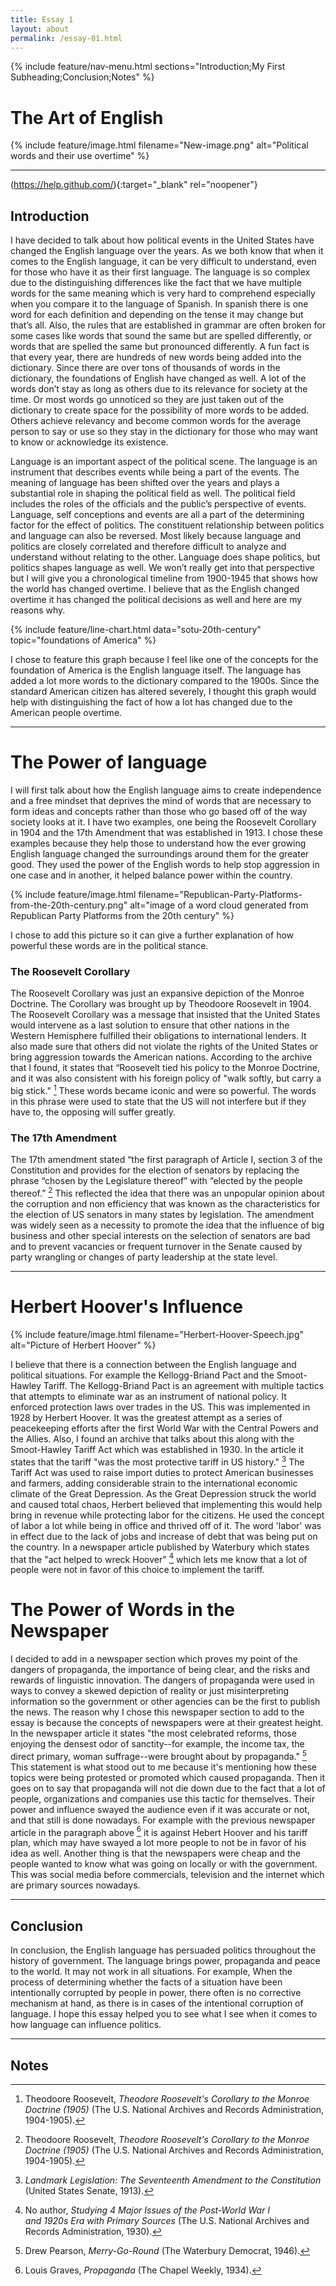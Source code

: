 ```yaml
---
title: Essay 1
layout: about
permalink: /essay-01.html
---
```


{% include feature/nav-menu.html sections="Introduction;My First Subheading;Conclusion;Notes" %}

# The Art of English

{% include feature/image.html filename="New-image.png" alt="Political words and their use overtime" %}



---

(https://help.github.com/){:target="_blank" rel="noopener"}

## Introduction

I have decided to talk about how political events in the United States have changed the English language over the years. As we both know that when it comes to the English language, it can be very difficult to understand, even for those who have it as their first language. The language is so complex due to the distinguishing differences like the fact that we have multiple words for the same meaning which is very hard to comprehend especially when you compare it to the language of Spanish. In spanish there is one word for each definition and depending on the tense it may change but that’s all. Also, the rules that are established in grammar are often broken for some cases like words that sound the same but are spelled differently, or words that are spelled the same but pronounced differently. A fun fact is that every year, there are hundreds of new words being added into the dictionary. Since there are over tons of thousands of words in the dictionary, the foundations of English have changed as well. A lot of the words don’t stay as long as others due to its relevance for society at the time. Or most words go unnoticed so they are just taken out of the dictionary to create space for the possibility of more words to be added. Others achieve relevancy and become common words for the average person to say or use so they stay in the dictionary for those who may want to know or acknowledge its existence. 

Language is an important aspect of the political scene. The language is an instrument that describes events while being a part of the events. The meaning of language has been shifted over the years and plays a substantial role in shaping the political field as well. The political field includes the roles of the officials and the public’s perspective of events. Language, self conceptions and events are all a part of the determining factor for the effect of politics. The constituent relationship between politics and language can also be reversed. Most likely because language and politics are closely correlated and therefore difficult to analyze and understand without relating to the other. Language does shape politics, but politics shapes language as well. We won’t really get into that perspective but I will give you a chronological timeline from 1900-1945 that shows how the world has changed overtime. I believe that as the English changed overtime it has changed the political decisions as well and here are my reasons why.

{% include feature/line-chart.html data="sotu-20th-century" topic="foundations of America" %}

I chose to feature this graph because I feel like one of the concepts for the foundation of America is the English language itself. The language has added a lot more words to the dictionary compared to the 1900s. Since the standard American citizen has altered severely, I thought this graph would help with distinguishing the fact of how a lot has changed due to the American people overtime.

---

# The Power of language

I will first talk about how the English language aims to create independence and a free mindset that deprives the mind of words that are necessary to form ideas and concepts rather than those who go based off of the way society looks at it. I have two examples, one being the Roosevelt Corollary in 1904 and the 17th Amendment that was established in 1913. I chose these examples because they help those to understand how the ever growing English language changed the surroundings around them for the greater good. They used the power of the English words to help stop aggression in one case and in another, it helped balance power within the country.

{% include feature/image.html filename="Republican-Party-Platforms-from-the-20th-century.png" alt="image of a word cloud generated from Republican Party Platforms from the 20th century" %}

I chose to add this picture so it can give a further explanation of how powerful these words are in the political stance. 
### The Roosevelt Corollary

The Roosevelt Corollary was just an expansive depiction of the Monroe Doctrine. The Corollary was brought up by Theodoore Roosevelt in 1904. The Roosevelt Corollary was a message that insisted that the United States would intervene as a last solution to ensure that other nations in the Western Hemisphere fulfilled their obligations to international lenders. It also made sure that others did not violate the rights of the United States or bring aggression towards the American nations. According to the archive that I found, it states that “Roosevelt tied his policy to the Monroe Doctrine, and it was also consistent with his foreign policy of "walk softly, but carry a big stick." [^1] These words became iconic and were so powerful. The words in this phrase were used to state that the US will not interfere but if they have to, the opposing will suffer greatly.

### The 17th Amendment 

The 17th amendment stated “the first paragraph of Article I, section 3 of the Constitution and provides for the election of senators by replacing the phrase “chosen by the Legislature thereof” with “elected by the people thereof.” [^1] This reflected the idea that there was an unpopular opinion about the corruption and non efficiency that was known as the characteristics for the election of US senators in many states by legislation. The amendment was widely seen as a necessity to promote the idea that the influence of big business and other special interests on the selection of senators are bad and to prevent vacancies or frequent turnover in the Senate caused by party wrangling or changes of party leadership at the state level. 

---

# Herbert Hoover's Influence

{% include feature/image.html filename="Herbert-Hoover-Speech.jpg" alt="Picture of Herbert Hoover" %}

I believe that there is a connection between the English language and political situations. For example the Kellogg-Briand Pact and the Smoot-Hawley Tariff. The Kellogg-Briand Pact is an agreement with multiple tactics that attempts to eliminate war as an instrument of national policy. It enforced protection laws over trades in the US. This was implemented in 1928 by Herbert Hoover. It was the greatest attempt as a series of peacekeeping efforts after the first World War with the Central Powers and the Allies. Also, I found an archive that talks about this along with the Smoot-Hawley Tariff Act which was established in 1930. In the article it states that the tariff "was the most protective tariff in US history." [^2] The Tariff Act was used to raise import duties to protect American businesses and farmers, adding considerable strain to the international economic climate of the Great Depression. As the Great Depression struck the world and caused total chaos, Herbert believed that implementing this would help bring in revenue while protecting labor for the citizens. He used the concept of labor a lot while being in office and thrived off of it. The word 'labor' was in effect due to the lack of jobs and increase of debt that was being put on the country. In a newspaper article published by Waterbury which states that the "act helped to wreck Hoover" [^3] which lets me know that a lot of people were not in favor of this choice to implement the tariff.

# The Power of Words in the Newspaper 

I decided to add in a newspaper section which proves my point of the dangers of propaganda, the importance of being clear, and the risks and rewards of linguistic innovation. The dangers of propaganda were used in ways to convey a skewed depiction of reality or just misinterpreting information so the government or other agencies can be the first to publish the news. The reason why I chose this newspaper section to add to the essay is because the concepts of newspapers were at their greatest height. In the newspaper article it states "the most celebrated reforms, those enjoying the densest odor of sanctity--for example, the income tax, the direct primary, woman suffrage--were brought about by propaganda." [^4] This statement is what stood out to me because it's mentioning how these topics were being protested or promoted which caused propaganda. Then it goes on to say that propaganda will not die down due to the fact that a lot of people, organizations and companies use this tactic for themselves. Their power and influence swayed the audience even if it was accurate or not, and that still is done nowadays. For example with the previous newspaper article in the paragraph above [^5] it is against Hebert Hoover and his tariff plan, which may have swayed a lot more people to not be in favor of his idea as well. Another thing is that the newspapers were cheap and the people wanted to know what was going on locally or with the government. This was social media before commercials, television and the internet which are primary sources nowadays. 

---

## Conclusion

In conclusion, the English language has persuaded politics throughout the history of government. The language brings power, propaganda and peace to the world. It may not work in all situations. For example, When the process of determining whether the facts of a situation have been intentionally corrupted by people in power, there often is no corrective mechanism at hand, as there is in cases of the intentional corruption of language. I hope this essay helped you to see what I see when it comes to how language can influence politics.

----

## Notes

[^1]: Theodoore Roosevelt, *Theodore Roosevelt's Corollary to the Monroe Doctrine (1905)* (The U.S. National Archives and Records Administration, 1904-1905).

[^2]: *Landmark Legislation: The Seventeenth Amendment to the Constitution* (United States Senate, 1913).

[^3]: No author, *Studying	4	Major	Issues	of	the	Post-World	War	I	
and	1920s	Era	with	Primary	Sources* (The U.S. National Archives and Records Administration, 1930).

[^4]: Drew Pearson, *Merry-Go-Round* (The Waterbury Democrat, 1946).

[^5]: Louis Graves, *Propaganda* (The Chapel Weekly, 1934).


